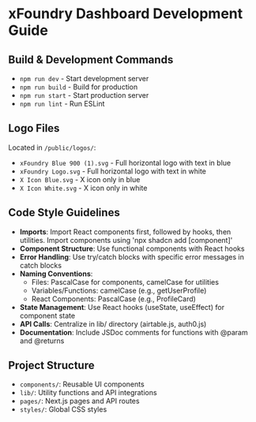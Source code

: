 # xFoundry Dashboard Development Guide

## Build & Development Commands
- `npm run dev` - Start development server
- `npm run build` - Build for production
- `npm run start` - Start production server
- `npm run lint` - Run ESLint

## Logo Files
Located in `/public/logos/`:
- `xFoundry Blue 900 (1).svg` - Full horizontal logo with text in blue
- `xFoundry Logo.svg` - Full horizontal logo with text in white
- `X Icon Blue.svg` - X icon only in blue
- `X Icon White.svg` - X icon only in white

## Code Style Guidelines
- **Imports**: Import React components first, followed by hooks, then utilities. Import components using 'npx shadcn add [component]'
- **Component Structure**: Use functional components with React hooks
- **Error Handling**: Use try/catch blocks with specific error messages in catch blocks
- **Naming Conventions**:
  - Files: PascalCase for components, camelCase for utilities
  - Variables/Functions: camelCase (e.g., getUserProfile)
  - React Components: PascalCase (e.g., ProfileCard)
- **State Management**: Use React hooks (useState, useEffect) for component state
- **API Calls**: Centralize in lib/ directory (airtable.js, auth0.js)
- **Documentation**: Include JSDoc comments for functions with @param and @returns

## Project Structure
- `components/`: Reusable UI components
- `lib/`: Utility functions and API integrations
- `pages/`: Next.js pages and API routes
- `styles/`: Global CSS styles